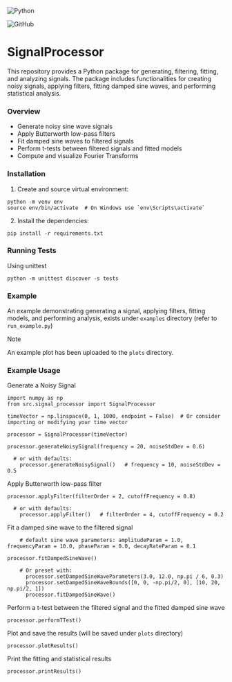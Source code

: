 ![Python](https://img.shields.io/badge/Python-3670A0?style=plastic&logo=python&logoColor=ffdd54)  

![GitHub](https://img.shields.io/github/license/Ramy-Badr-Ahmed/SignalProcessor?cached)

# SignalProcessor

This repository provides a Python package for generating, filtering, fitting, and analyzing signals. The package includes functionalities for creating noisy signals, applying filters, fitting damped sine waves, and performing statistical analysis.

### Overview

- Generate noisy sine wave signals
- Apply Butterworth low-pass filters
- Fit damped sine waves to filtered signals
- Perform t-tests between filtered signals and fitted models
- Compute and visualize Fourier Transforms

### Installation

1) Create and source virtual environment:
```shell
python -m venv env
source env/bin/activate  # On Windows use `env\Scripts\activate`
```
2) Install the dependencies:
```shell
pip install -r requirements.txt
```

### Running Tests
Using unittest

```shell
python -m unittest discover -s tests
```

### Example
An example demonstrating generating a signal, applying filters, fitting models, and performing analysis, exists under `examples` directory (refer to `run_example.py`)

>[!Note]
> An example plot has been uploaded to the `plots` directory.

### Example Usage

Generate a Noisy Signal

```shell
import numpy as np
from src.signal_processor import SignalProcessor

timeVector = np.linspace(0, 1, 1000, endpoint = False)  # Or consider importing or modifying your time vector

processor = SignalProcessor(timeVector)
   
processor.generateNoisySignal(frequency = 20, noiseStdDev = 0.6)

  # or with defaults:
    processor.generateNoisySignal()   # frequency = 10, noiseStdDev = 0.5
```

Apply Butterworth low-pass filter

```shell
processor.applyFilter(filterOrder = 2, cutoffFrequency = 0.8)

  # or with defaults:
    processor.applyFilter()   # filterOrder = 4, cutoffFrequency = 0.2
```

Fit a damped sine wave to the filtered signal

```shell
    # default sine wave parameters: amplitudeParam = 1.0, frequencyParam = 10.0, phaseParam = 0.0, decayRateParam = 0.1
    
processor.fitDampedSineWave()
   
    # Or preset with:
      processor.setDampedSineWaveParameters(3.0, 12.0, np.pi / 6, 0.3)
      processor.setDampedSineWaveBounds([0, 0, -np.pi/2, 0], [10, 20, np.pi/2, 1])
      processor.fitDampedSineWave()
```

Perform a t-test between the filtered signal and the fitted damped sine wave

```shell
processor.performTTest()
```

Plot and save the results (will be saved under `plots` directory)

```shell
processor.plotResults()
```

Print the fitting and statistical results
```shell
processor.printResults()
```
